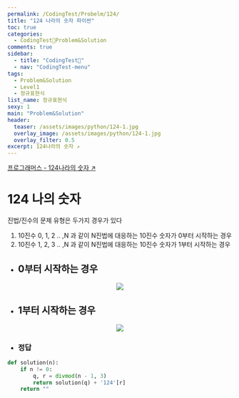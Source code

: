 ```yaml
---
permalink: /CodingTest/Probelm/124/
title: "124 나라의 숫자 파이썬"
toc: true
categories:
  - CodingTest🦁Problem&Solution
comments: true
sidebar:
  - title: "CodingTest🦁"
  - nav: "CodingTest-menu"
tags:
  - Problem&Solution
  - Level1
  - 정규표현식
list_name: 정규표현식
sexy: 1
main: "Problem&Solution"
header:
  teaser: /assets/images/python/124-1.jpg
  overlay_image: /assets/images/python/124-1.jpg
  overlay_filter: 0.5
excerpt: 124나라의 숫자 ↗️
---
```

[프로그래머스 - 124나라의 숫자 ↗️](https://programmers.co.kr/learn/courses/30/lessons/12899)

# 124 나의 숫자

진법/진수의 문제 유형은 두가지 경우가 있다
1. 10진수 0, 1, 2 .. ,N 과 같이 N진법에 대응하는 10진수 숫자가 0부터 시작하는 경우
2. 10진수 1, 2, 3 .. ,N 과 같이 N진법에 대응하는 10진수 숫자가 1부터 시작하는 경우

- ## 0부터 시작하는 경우

<p align="center"><img src="{{site.baseurl}}/assets/images/python/124-1.jpg"></p>

- ## 1부터 시작하는 경우

<p align="center"><img src="{{site.baseurl}}/assets/images/python/124-2.jpg"></p>

- ### 정답
```python
def solution(n):
    if n != 0:
        q, r = divmod(n - 1, 3)
        return solution(q) + '124'[r]
    return ""
```

